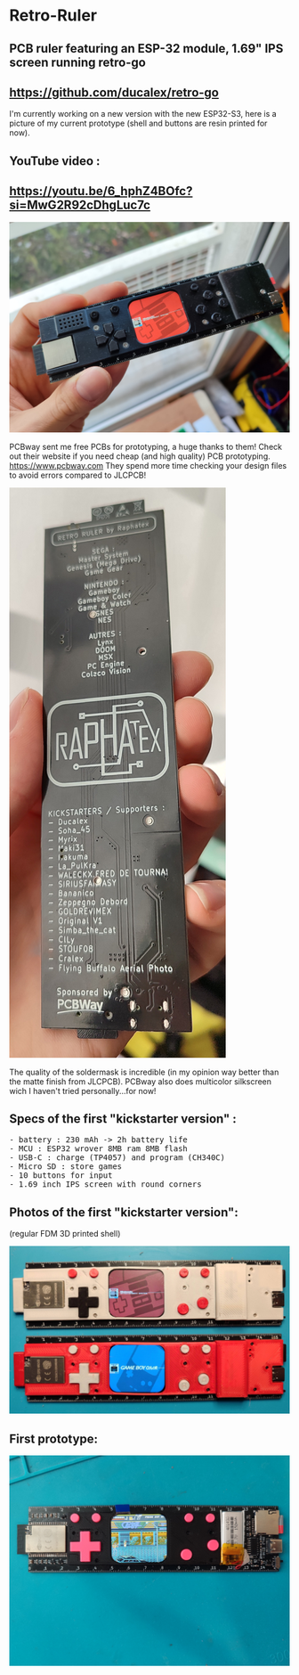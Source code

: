 # Retro-Ruler
## PCB ruler featuring an ESP-32 module, 1.69" IPS screen running retro-go

## <https://github.com/ducalex/retro-go>

I'm currently working on a new version with the new ESP32-S3, here is a picture of my current prototype (shell and buttons are resin printed for now).

## YouTube video :
## <https://youtu.be/6_hphZ4BOfc?si=MwG2R92cDhgLuc7c>

<img src="retro-ruler-V2.jpg"/>

PCBway sent me free PCBs for prototyping, a huge thanks to them!
Check out their website if you need cheap (and high quality) PCB prototyping.
https://www.pcbway.com
They spend more time checking your design files to avoid errors compared to JLCPCB!

<img src="retro-ruler-V2-PCB.jpg"/>

The quality of the soldermask is incredible (in my opinion way better than the matte finish from JLCPCB).
PCBway also does multicolor silkscreen wich I haven't tried personally...for now!


## Specs of the first "kickstarter version" :
<pre>
- battery : 230 mAh -> 2h battery life
- MCU : ESP32 wrover 8MB ram 8MB flash
- USB-C : charge (TP4057) and program (CH340C)
- Micro SD : store games
- 10 buttons for input
- 1.69 inch IPS screen with round corners
</pre>

## Photos of the first "kickstarter version":
(regular FDM 3D printed shell)

<img src="retro-ruler-V1.jpg"/>

## First prototype:

<img src="retro-ruler-V0.jpg"/>
